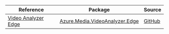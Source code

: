 | Reference | Package | Source |
|---|---|---|
|[Video Analyzer Edge](media.videoanalyzer.edge-readme.md)|[Azure.Media.VideoAnalyzer.Edge](https://www.nuget.org/packages/Azure.Media.VideoAnalyzer.Edge)|[GitHub](https://github.com/Azure/azure-sdk-for-net/blob/main/sdk/videoanalyzer/Azure.Media.VideoAnalyzer.Edge)|
